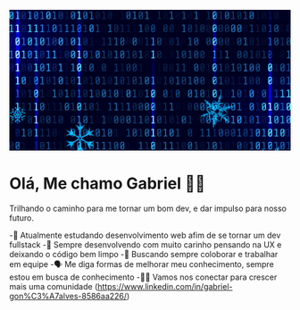 ![Deve](https://raw.githubusercontent.com/GabrielSilva13/GabrielSilva13/main/header.png)
# Olá, Me chamo Gabriel 🤟🏾

Trilhando o caminho para me tornar um bom dev, e dar impulso para nosso futuro.

-📖 Atualmente estudando desenvolvimento web afim de se tornar um dev fullstack
-💓 Sempre desenvolvendo com muito carinho pensando na UX e deixando o código bem limpo
-👥 Buscando sempre coloborar e trabalhar em equipe
-🗣️ Me diga formas de melhorar meu conhecimento, sempre estou em busca de conhecimento
-🤝🏾 Vamos nos conectar para crescer mais uma comunidade (https://www.linkedin.com/in/gabriel-gon%C3%A7alves-8586aa226/)
